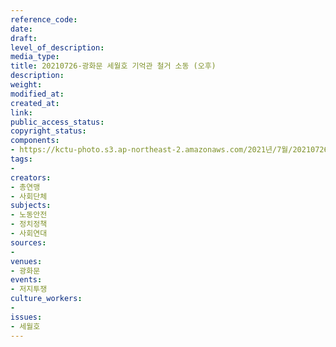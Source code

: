 ```yaml
---
reference_code: 
date: 
draft: 
level_of_description: 
media_type: 
title: 20210726-광화문 세월호 기억관 철거 소동 (오후)
description: 
weight: 
modified_at: 
created_at: 
link: 
public_access_status: 
copyright_status: 
components:
- https://kctu-photo.s3.ap-northeast-2.amazonaws.com/2021년/7월/20210726-광화문+세월호+기억관+철거+소동+(오후)/_1D20219.jpg
tags:
- 
creators:
- 총연맹
- 사회단체
subjects:
- 노동안전
- 정치정책
- 사회연대
sources:
- 
venues:
- 광화문
events:
- 저지투쟁
culture_workers:
- 
issues:
- 세월호
---
```

